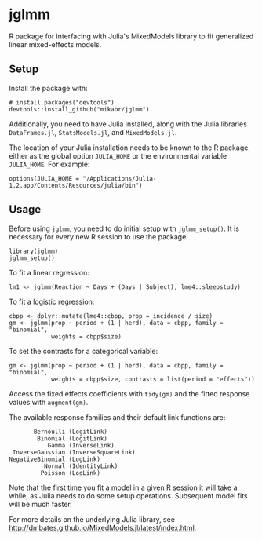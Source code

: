 # jglmm

R package for interfacing with Julia's MixedModels library to fit generalized linear mixed-effects models.

## Setup

Install the package with:
```
# install.packages("devtools")
devtools::install_github("mikabr/jglmm")
```
Additionally, you need to have Julia installed, along with the Julia libraries `DataFrames.jl`, `StatsModels.jl`, and `MixedModels.jl`.

The location of your Julia installation needs to be known to the R package, either as the global option `JULIA_HOME` or the environmental variable `JULIA_HOME`. For example:
```
options(JULIA_HOME = "/Applications/Julia-1.2.app/Contents/Resources/julia/bin")
```

## Usage

Before using `jglmm`, you need to do initial setup with `jglmm_setup()`. It is necessary for every new R session to use the package.

```
library(jglmm)
jglmm_setup()
```

To fit a linear regression:
```
lm1 <- jglmm(Reaction ~ Days + (Days | Subject), lme4::sleepstudy)
```

To fit a logistic regression:
```
cbpp <- dplyr::mutate(lme4::cbpp, prop = incidence / size)
gm <- jglmm(prop ~ period + (1 | herd), data = cbpp, family = "binomial",
            weights = cbpp$size)
```

To set the contrasts for a categorical variable:
```
gm <- jglmm(prop ~ period + (1 | herd), data = cbpp, family = "binomial",
            weights = cbpp$size, contrasts = list(period = "effects"))
```

Access the fixed effects coefficients with `tidy(gm)` and the fitted response values with `augment(gm)`.

The available response families and their default link functions are:
```
       Bernoulli (LogitLink)
        Binomial (LogitLink)
           Gamma (InverseLink)
 InverseGaussian (InverseSquareLink)
NegativeBinomial (LogLink)
          Normal (IdentityLink)
         Poisson (LogLink)
```

Note that the first time you fit a model in a given R session it will take a while, as Julia needs to do some setup operations. Subsequent model fits will be much faster.

For more details on the underlying Julia library, see http://dmbates.github.io/MixedModels.jl/latest/index.html.

